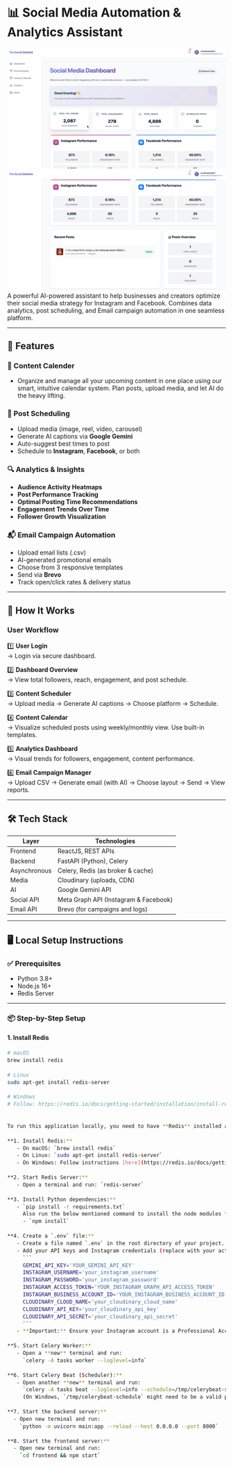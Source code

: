 # 📊 Social Media Automation & Analytics Assistant

![Dashboard Preview](https://github.com/sweathabalaji/The-social-sidekick/blob/1d895cbcc214ecb646165ad7b9fc4c4d1a8a0d27/Dashboard1.png)
![Dashboard Preview](https://github.com/sweathabalaji/The-social-sidekick/blob/e0e428575fc2f8280e4643b5b0c9a83000316330/Screenshot%202025-07-01%20at%208.18.08%20PM.png)
A powerful AI-powered assistant to help businesses and creators optimize their social media strategy for Instagram and Facebook. Combines data analytics, post scheduling, and Email campaign automation in one seamless platform.

---

## 🚀 Features

### 📅 Content Calender 
- Organize and manage all your upcoming content in one place using our smart, intuitive calendar system. Plan posts, upload media, and let AI do the heavy lifting.


### 📅 Post Scheduling
- Upload media (image, reel, video, carousel)
- Generate AI captions via **Google Gemini**
- Auto-suggest best times to post
- Schedule to **Instagram**, **Facebook**, or both

### 🔍 Analytics & Insights
- **Audience Activity Heatmaps**
- **Post Performance Tracking**
- **Optimal Posting Time Recommendations**
- **Engagement Trends Over Time**
- **Follower Growth Visualization**

### 📬 Email Campaign Automation
- Upload email lists (.csv)
- AI-generated promotional emails
- Choose from 3 responsive templates
- Send via **Brevo**
- Track open/click rates & delivery status

---

## 🧠 How It Works

### User Workflow

1️⃣ **User Login**  
→ Login via secure dashboard.

2️⃣ **Dashboard Overview**  
→ View total followers, reach, engagement, and post schedule.

3️⃣ **Content Scheduler**  
→ Upload media → Generate AI captions → Choose platform → Schedule.

4️⃣ **Content Calendar**  
→ Visualize scheduled posts using weekly/monthly view. Use built-in templates.

5️⃣ **Analytics Dashboard**  
→ Visual trends for followers, engagement, content performance.

6️⃣ **Email Campaign Manager**  
→ Upload CSV → Generate email (with AI) → Choose layout → Send → View reports.

---

## 🛠️ Tech Stack

| Layer         | Technologies                              |
|--------------|-------------------------------------------|
| Frontend     | ReactJS, REST APIs                        |
| Backend      | FastAPI (Python), Celery                  |
| Asynchronous | Celery, Redis (as broker & cache)         |
| Media        | Cloudinary (uploads, CDN)                 |
| AI           | Google Gemini API                         |
| Social API   | Meta Graph API (Instagram & Facebook)     |
| Email API    | Brevo (for campaigns and logs)            |

---

## 🖥️ Local Setup Instructions

### ✅ Prerequisites
- Python 3.8+
- Node.js 16+
- Redis Server

---

### 📦 Step-by-Step Setup

#### 1. Install Redis

```bash
# macOS
brew install redis

# Linux
sudo apt-get install redis-server

# Windows
# Follow: https://redis.io/docs/getting-started/installation/install-redis-on-windows/


To run this application locally, you need to have **Redis** installed and running, and then start **Celery Worker**, **Celery Beat**, and the **Streamlit app** in separate terminal windows.

**1. Install Redis:**
   - On macOS: `brew install redis`
   - On Linux: `sudo apt-get install redis-server`
   - On Windows: Follow instructions [here](https://redis.io/docs/getting-started/installation/install-redis-on-windows/)

**2. Start Redis Server:**
   - Open a terminal and run: `redis-server`

**3. Install Python dependencies:**
   - `pip install -r requirements.txt`
     Also run the below mentioned command to install the node modules from package.json:
     - `npm install`

**4. Create a `.env` file:**
   - Create a file named `.env` in the root directory of your project.
   - Add your API keys and Instagram credentials (replace with your actual values):
     ```
     GEMINI_API_KEY='YOUR_GEMINI_API_KEY'
     INSTAGRAM_USERNAME='your_instagram_username'
     INSTAGRAM_PASSWORD='your_instagram_password'
     INSTAGRAM_ACCESS_TOKEN='YOUR_INSTAGRAM_GRAPH_API_ACCESS_TOKEN'
     INSTAGRAM_BUSINESS_ACCOUNT_ID='YOUR_INSTAGRAM_BUSINESS_ACCOUNT_ID'
     CLOUDINARY_CLOUD_NAME='your_cloudinary_cloud_name'
     CLOUDINARY_API_KEY='your_cloudinary_api_key'
     CLOUDINARY_API_SECRET='your_cloudinary_api_secret'
     ```
   - **Important:** Ensure your Instagram account is a Professional Account (Creator or Business) and linked to a Facebook Page to use the Graph API. Obtain `INSTAGRAM_ACCESS_TOKEN` and `INSTAGRAM_BUSINESS_ACCOUNT_ID` via the [Facebook Graph API Explorer](https://developers.facebook.com/tools/explorer/).

**5. Start Celery Worker:**
   - Open a **new** terminal and run:
     `celery -A tasks worker --loglevel=info`

**6. Start Celery Beat (Scheduler):**
   - Open another **new** terminal and run:
     `celery -A tasks beat --loglevel=info --schedule=/tmp/celerybeat-schedule`
     (On Windows, `/tmp/celerybeat-schedule` might need to be a valid path like `C:\temp\celerybeat-schedule`)

**7. Start the backend server:**
  - Open new terminal and run:
    `python -m uvicorn main:app --reload --host 0.0.0.0 --port 8000`

**8. Start the frontend server:**
  - Open new terminal and run:
    `cd frontend && npm start`
 
